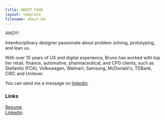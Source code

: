 ```yaml
---
title: ABOUT PAGE
layout: template
filename: about.md
--- 
```

AHOY!

Interdisciplinary designer passionate about problem solving, prototyping, and lean ux.

With over 10 years of UX and digital experience, Bruno has worked with top tier retail, finance, automotive, pharmaceutical, and CPG clients, such as Stellantis (FCA), Volkswagen, Walmart, Samsung, McDonald's, TDBank, CIBC and Unilever.

You can send me a message on [linkedin](https://www.linkedin.com/in/brunohenriqueperes/).

### Links
[Resume](https://docs.google.com/document/d/1rwcoRHGj-qfcAoYFPHCtbo9xIoZj0uFu7LuqLr6QSUM/edit?usp=sharing).<br />
[Linkedin](https://www.linkedin.com/in/brunohenriqueperes/).
